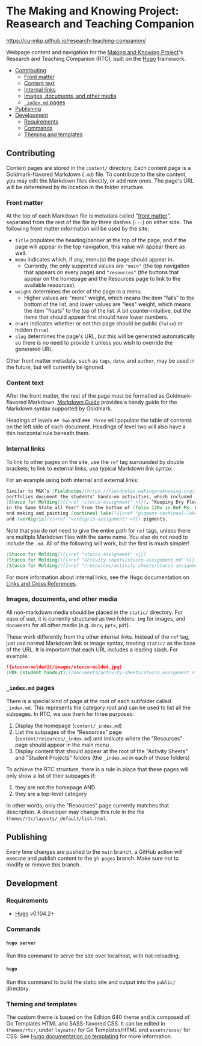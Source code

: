 # The Making and Knowing Project: Reasearch and Teaching Companion

https://cu-mkp.github.io/research-teaching-companion/

Webpage content and navigation for the [Making and Knowing Project](https://makingandknowing.org/)'s Research and Teaching Companion (RTC), built on the [Hugo](https://gohugo.io/) framework.

- [Contributing](#contributing)
  * [Front matter](#front-matter)
  * [Content text](#content-text)
  * [Internal links](#internal-links)
  * [Images, documents, and other media](#images-documents-and-other-media)
  * [`_index.md` pages](#_indexmd-pages)
- [Publishing](#publishing)
- [Development](#development)
  * [Requirements](#requirements)
  * [Commands](#commands)
  * [Theming and templates](#theming-and-templates)

## Contributing

Content pages are stored in the `content/` directory. Each content page is a Goldmark-flavored Markdown (`.md`) file. To contribute to the site content, you may edit the Markdown files directly, or add new ones. The page's URL will be determined by its location in the folder structure.

### Front matter

At the top of each Markdown file is metadata called "[front matter](https://gohugo.io/content-management/front-matter/)", separated from the rest of the file by three dashes (`---`) on either side. The following front matter information will be used by the site:

-   `title` populates the heading/banner at the top of the page, and if the page will appear in the top navigation, this value will appear there as well.
-   `menu` indicates which, if any, menu(s) the page should appear in.
    -   Currently, the only supported values are `"main"` (the top navigation that appears on every page) and `"resources"` (the buttons that appear on the homepage and the Resources page to link to the available resources).
-   `weight` determines the order of the page in a menu.
    -   Higher values are "more" weight, which means the item "falls" to the bottom of the list, and lower values are "less" weight, which means the item "floats" to the top of the list. A bit counter-intuitive, but the items that should appear first should have lower numbers.
-   `draft` indicates whether or not this page should be public (`false`) or hidden (`true`).
-   `slug` determines the page's URL, but this will be generated automatically so there is no need to provide it unless you wish to override the generated URL.

Other front matter metadata, such as `tags`, `date`, and `author`, may be used in the future, but will currently be ignored.

### Content text

After the front matter, the rest of the page must be formatted as Goldmark-flavored Markdown. [Markdown Guide](https://www.markdownguide.org/tools/hugo/) provides a handy guide for the Markdown syntax supported by Goldmark.

Headings of levels `## Two` and `### Three` will populate the table of contents on the left side of each document. Headings of level two will also have a thin horizontal rule beneath them.

### Internal links

To link to other pages on the site, use the `ref` tag surrounded by double brackets; to link to external links, use typical Markdown link syntax.

For an example using both internal and external links:

```markdown
Similar to M&K's [Fieldnotes](https://fieldnotes.makingandknowing.org/), these
portfolios document the students' hands-on activities, which included
[Stucco for Molding]({{<ref "stucco-assignment" >}}), "Keeping Dry Flowers
in the Same State all Year" from the bottom of [folio 120v in BnF Ms. Fr. 640](https://edition640.makingandknowing.org/#/folios/120v/f/120v/tl),
and making and painting [cochineal lake]({{<ref "pigment-cochineal-lake_assignment" >}})
and [verdigris]({{<ref "verdigris-assignment" >}}) pigments.
```

Note that you do not need to give the entire path for `ref` tags, unless there are multiple Markdown files with the same name. You also do not need to include the `.md`. All of the following will work, but the first is much simpler!

```markdown
[Stucco for Molding]({{<ref "stucco-assignment" >}})
[Stucco for Molding]({{<ref "activity-sheets/stucco-assignment.md" >}})
[Stucco for Molding]({{<ref "/resources/activity-sheets/stucco-assignment.md" >}})
```

For more information about internal links, see the Hugo documentation on [Links and Cross References](https://gohugo.io/content-management/cross-references/).

### Images, documents, and other media

All non-markdown media should be placed in the `static/` directory. For ease of use, it is currently structured as two folders: `img` for images, and `documents` for all other media (e.g. `docx`, `pptx`, `pdf`).

These work differently from the other internal links. Instead of the `ref` tag, just use normal Markdown link or image syntax, treating `static/` as the base of the URL. It is important that each URL includes a leading slash. For example:

```markdown
![stucco-molded](/images/stucco-molded.jpg)
[PDF (student handout)](/documents/activity-sheets/stucco_assignment_student-handout.pdf)
```

### `_index.md` pages

There is a special kind of page at the root of each subfolder called `_index.md`. This represents the category root and can be used to list all the subpages. In RTC, we use them for three purposes:

1. Display the homepage (`content/_index.md`)
2. List the subpages of the "Resources" page (`content/resources/_index.md`) and indicate where the "Resources" page should appear in the main menu
3. Display content that should appear at the root of the "Activity Sheets" and "Student Projects" folders (the `_index.md` in each of those folders)

To achieve the RTC structure, there is a rule in place that these pages will only show a list of their subpages if:

1. they are not the homepage AND
2. they are a top-level category

In other words, only the "Resources" page currently matches that description. A developer may change this rule in the file `themes/rtc/layouts/_default/list.html`.

## Publishing

Every time changes are pushed to the `main` branch, a GitHub action will execute and publish content to the `gh-pages` branch. Make sure not to modify or remove this branch.

## Development

### Requirements

-   [Hugo](https://gohugo.io/) v0.104.2+

### Commands

#### `hugo server`

Run this command to serve the site over localhost, with hot-reloading.

#### `hugo`

Run this command to build the static site and output into the `public/` directory.

### Theming and templates

The custom theme is based on the Edition 640 theme and is composed of Go Templates HTML and SASS-flavored CSS. It can be edited in `themes/rtc/`, under `layouts/` for Go Templates/HTML and `assets/scss/` for CSS. See [Hugo documentation on templating](https://gohugo.io/templates/introduction/) for more information.
